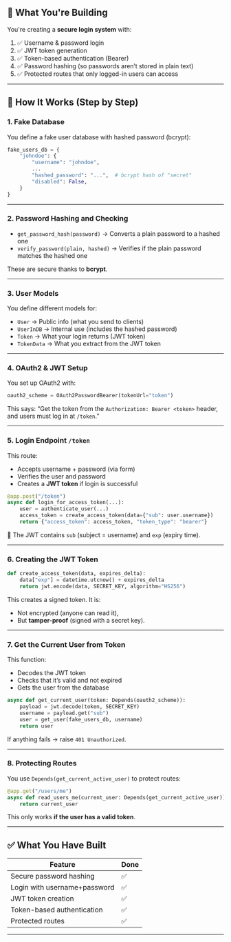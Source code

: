 ## 🔐 What You're Building

You're creating a **secure login system** with:

1. ✅ Username & password login
2. ✅ JWT token generation
3. ✅ Token-based authentication (Bearer)
4. ✅ Password hashing (so passwords aren’t stored in plain text)
5. ✅ Protected routes that only logged-in users can access

---

## 🧱 How It Works (Step by Step)

### 1. **Fake Database**

You define a fake user database with hashed password (bcrypt):

```python
fake_users_db = {
    "johndoe": {
        "username": "johndoe",
        ...
        "hashed_password": "...",  # bcrypt hash of "secret"
        "disabled": False,
    }
}
```

---

### 2. **Password Hashing and Checking**

- `get_password_hash(password)` → Converts a plain password to a hashed one
- `verify_password(plain, hashed)` → Verifies if the plain password matches the hashed one

These are secure thanks to **bcrypt**.

---

### 3. **User Models**

You define different models for:

- `User` → Public info (what you send to clients)
- `UserInDB` → Internal use (includes the hashed password)
- `Token` → What your login returns (JWT token)
- `TokenData` → What you extract from the JWT token

---

### 4. **OAuth2 & JWT Setup**

You set up OAuth2 with:

```python
oauth2_scheme = OAuth2PasswordBearer(tokenUrl="token")
```

This says: “Get the token from the `Authorization: Bearer <token>` header, and users must log in at `/token`.”

---

### 5. **Login Endpoint `/token`**

This route:

- Accepts username + password (via form)
- Verifies the user and password
- Creates a **JWT token** if login is successful

```python
@app.post("/token")
async def login_for_access_token(...):
    user = authenticate_user(...)
    access_token = create_access_token(data={"sub": user.username})
    return {"access_token": access_token, "token_type": "bearer"}
```

📝 The JWT contains `sub` (subject = username) and `exp` (expiry time).

---

### 6. **Creating the JWT Token**

```python
def create_access_token(data, expires_delta):
    data["exp"] = datetime.utcnow() + expires_delta
    return jwt.encode(data, SECRET_KEY, algorithm="HS256")
```

This creates a signed token. It is:
- Not encrypted (anyone can read it),
- But **tamper-proof** (signed with a secret key).

---

### 7. **Get the Current User from Token**

This function:

- Decodes the JWT token
- Checks that it’s valid and not expired
- Gets the user from the database

```python
async def get_current_user(token: Depends(oauth2_scheme)):
    payload = jwt.decode(token, SECRET_KEY)
    username = payload.get("sub")
    user = get_user(fake_users_db, username)
    return user
```

If anything fails → raise `401 Unauthorized`.

---

### 8. **Protecting Routes**

You use `Depends(get_current_active_user)` to protect routes:

```python
@app.get("/users/me")
async def read_users_me(current_user: Depends(get_current_active_user)):
    return current_user
```

This only works **if the user has a valid token**.

---

## ✅ What You Have Built

| Feature                     | Done |
|----------------------------|------|
| Secure password hashing    | ✅   |
| Login with username+password | ✅ |
| JWT token creation         | ✅   |
| Token-based authentication | ✅   |
| Protected routes           | ✅   |

---

